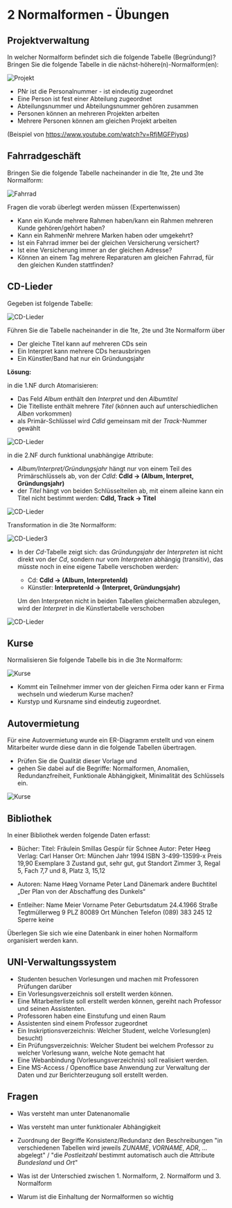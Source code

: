 # 2 Normalformen - Übungen

## Projektverwaltung

In welcher Normalform befindet sich die folgende Tabelle (Begründung)? Bringen Sie die folgende Tabelle in die nächst-höhere(n)-Normalform(en):

![Projekt](bilder/NF_Projekt_01.png)

- PNr ist die Personalnummer - ist eindeutig zugeordnet
- Eine Person ist fest einer Abteilung zugeordnet
- Abteilungsnummer und Abteilungsnummer gehören zusammen
- Personen können an mehreren Projekten arbeiten
- Mehrere Personen können am gleichen Projekt arbeiten

(Beispiel von https://www.youtube.com/watch?v=RfjMGFPiyps)

## Fahrradgeschäft

Bringen Sie die folgende Tabelle nacheinander in die 1te, 2te und 3te Normalform:

![Fahrrad](bilder/NF_Fahrrad_01.png)

Fragen die vorab überlegt werden müssen (Expertenwissen)

- Kann ein Kunde mehrere Rahmen haben/kann ein Rahmen mehreren Kunde gehören/gehört haben?
- Kann ein RahmenNr mehrere Marken haben oder umgekehrt?
- Ist ein Fahrrad immer bei der gleichen Versicherung versichert?
- Ist eine Versicherung immer an der gleichen Adresse?
- Können an einem Tag mehrere Reparaturen am gleichen Fahrrad, für den gleichen Kunden stattfinden?

## CD-Lieder

Gegeben ist folgende Tabelle:

![CD-Lieder](bilder/NF_CD_01.png)

Führen Sie die Tabelle nacheinander in die 1te, 2te und 3te Normalform über

- Der gleiche Titel kann auf mehreren CDs sein
- Ein Interpret kann mehrere CDs herausbringen
- Ein Künstler/Band hat nur ein Gründungsjahr

**Lösung:**

in die 1.NF durch Atomarisieren:

- Das Feld *Album* enthält den *Interpret* und den *Albumtitel*
- Die Titelliste enthält mehrere *Titel* (können auch auf unterschiedlichen *Alben* vorkommen)
- als Primär-Schlüssel wird *CdId* gemeinsam mit der *Track*-Nummer gewählt

![CD-Lieder](bilder/NF_CD_02.png)

in die 2.NF durch funktional unabhängige Attribute:

- *Album/Interpret/Gründungsjahr* hängt nur von einem Teil des Primärschlüssels ab, von der *CdId*:  **CdId → (Album, Interpret, Gründungsjahr)**
- der *Titel* hängt von beiden Schlüsselteilen ab, mit einem alleine kann ein Titel nicht bestimmt werden:  **CdId, Track → Titel**

![CD-Lieder](bilder/NF_CD_04.png)

Transformation in die 3te Normalform:

![CD-Lieder3](bilder/NF_CD_05.png)

- In der *Cd*-Tabelle zeigt sich: das *Gründungsjahr* der *Interpreten* ist nicht direkt von der *Cd*, sondern nur vom *Interpreten* abhängig (transitiv), das müsste noch in eine eigene Tabelle verschoben werden:
  
  - Cd: **CdId → (Album, InterpretenId)**
  - Künstler:  **InterpretenId → (Interpret, Gründungsjahr)**
  
  Um den Interpreten nicht in beiden Tabellen gleichermaßen abzulegen, wird der *Interpret* in die Künstlertabelle verschoben

![CD-Lieder](bilder/NF_CD_03.png)

## Kurse

Normalisieren Sie folgende Tabelle bis in die 3te Normalform:

![Kurse](bilder/NF_Kurse_01.png)

- Kommt ein Teilnehmer immer von der gleichen Firma oder kann er Firma wechseln und wiederum Kurse machen?
- Kurstyp und Kursname sind eindeutig zugeordnet.

## Autovermietung

Für eine Autovermietung wurde ein ER-Diagramm erstellt und von einem Mitarbeiter wurde diese dann in die folgende Tabellen übertragen.

- Prüfen Sie die Qualität dieser Vorlage und
- gehen Sie dabei auf die Begriffe: Normalformen, Anomalien, Redundanzfreiheit, Funktionale Abhängigkeit, Minimalität des Schlüssels ein.

![Kurse](bilder/bsp_Autovermietung.png)

## Bibliothek

In einer Bibliothek werden folgende Daten erfasst:

- Bücher:
  Titel:  Fräulein Smillas Gespür für Schnee
  Autor: Peter Høeg
  Verlag: Carl Hanser
  Ort: München
  Jahr 1994
  ISBN 3-499-13599-x
  Preis 19,90
  Exemplare 3
  Zustand gut, sehr gut, gut
  Standort Zimmer 3, Regal 5, Fach 7,7 und 8, Platz 3, 15,12

- Autoren:
  Name Høeg
  Vorname Peter
  Land Dänemark
  andere Buchtitel „Der Plan von der Abschaffung des Dunkels“

- Entleiher:
  Name Meier
  Vorname Peter
  Geburtsdatum 24.4.1966
  Straße Tegtmüllerweg 9
  PLZ 80089
  Ort München
  Telefon (089) 383 245 12
  Sperre keine

Überlegen Sie sich wie eine Datenbank in einer hohen Normalform organisiert werden kann.

## UNI-Verwaltungssystem

- Studenten besuchen Vorlesungen und machen mit Professoren Prüfungen darüber
- Ein Vorlesungsverzeichnis soll erstellt werden können.
- Eine Mitarbeiterliste soll erstellt werden können, gereiht nach Professor und seinen Assistenten.
- Professoren haben eine Einstufung und einen Raum
- Assistenten sind einem Professor zugeordnet
- Ein Inskriptionsverzeichnis: Welcher Student, welche Vorlesung(en) besucht)
- Ein Prüfungsverzeichnis: Welcher Student bei welchem Professor zu welcher Vorlesung wann, welche Note gemacht hat
- Eine Webanbindung (Vorlesungsverzeichnis) soll realisiert werden.
- Eine MS-Access / Openoffice base Anwendung zur Verwaltung der Daten und zur Berichterzeugung soll erstellt werden.

Fragen
------------------------------------------------------------

- Was versteht man unter Datenanomalie

- Was versteht man unter funktionaler Abhängigkeit

- Zuordnung der Begriffe Konsistenz/Redundanz den Beschreibungen "in verschiedenen Tabellen wird jeweils *ZUNAME*, *VORNAME*, *ADR*, ... abgelegt" / "die *Postleitzahl* bestimmt automatisch auch die Attribute *Bundesland* und *Ort*"

- Was ist der Unterschied zwischen 1. Normalform, 2. Normalform und 3. Normalform

- Warum ist die Einhaltung der Normalformen so wichtig